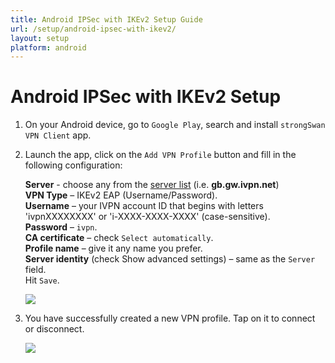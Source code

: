 ```yaml
---
title: Android IPSec with IKEv2 Setup Guide
url: /setup/android-ipsec-with-ikev2/
layout: setup
platform: android
---
```

# Android IPSec with IKEv2 Setup

1.  On your Android device, go to `Google Play`, search and install `strongSwan VPN Client` app.

2.  Launch the app, click on the `Add VPN Profile` button and fill in the following configuration:

    **Server** - choose any from the [server list](/status/) (i.e. **gb.gw.ivpn.net**)  
    **VPN Type** – IKEv2 EAP (Username/Password).  
    **Username** – your IVPN account ID that begins with letters 'ivpnXXXXXXXX' or 'i-XXXX-XXXX-XXXX' (case-sensitive).  
    **Password** – `ivpn`.  
    **CA certificate** – check `Select automatically`.  
    **Profile name** – give it any name you prefer.  
    **Server identity** (check Show advanced settings) – same as the `Server` field.  
    Hit `Save`.  

    ![](/images-static/uploads/android-ipsec-with-ikev2-002.jpg)

3.  You have successfully created a new VPN profile. Tap on it to connect or disconnect.

    ![](/images-static/uploads/android-ipsec-with-ikev2-003.jpg)
